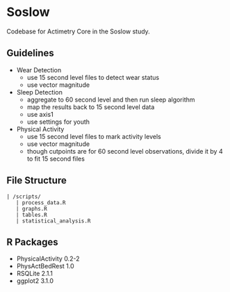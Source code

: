 # Soslow
Codebase for Actimetry Core in the Soslow study.
  
  
## Guidelines
  
* Wear Detection
  * use 15 second level files to detect wear status
  * use vector magnitude
* Sleep Detection
  * aggregate to 60 second level and then run sleep algorithm
  * map the results back to 15 second level data
  * use axis1
  * use settings for youth
* Physical Activity
  * use 15 second level files to mark activity levels
  * use vector magnitude
  * though cutpoints are for 60 second level observations, divide it by 4 to fit 15 second files
  
## File Structure
```
| /scripts/
   | process_data.R
   | graphs.R
   | tables.R
   | statistical_analysis.R
```
  
## R Packages
* PhysicalActivity 0.2-2
* PhysActBedRest 1.0
* RSQLite 2.1.1
* ggplot2 3.1.0

